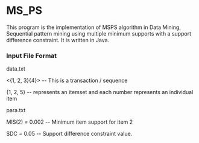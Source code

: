 MS_PS
=====

This program is the implementation of MSPS algorithm in Data Mining, Sequential pattern mining using multiple minimum supports with a support difference constraint. It is written in Java. 

### Input File Format

data.txt

<{1, 2, 3}{4}> -- This is a transaction / sequence

{1, 2, 5} -- represents an itemset and each number represents an individual item

para.txt

MIS(2) = 0.002 -- Minimum item support for item 2

SDC = 0.05 -- Support difference constraint value.
